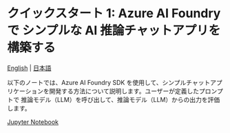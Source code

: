 # クイックスタート 1: Azure AI Foundry で シンプルな AI 推論チャットアプリを構築する

[English](./README.md) | [日本語](./README.ja.md)

以下のノートでは、Azure AI Foundry SDK を使用して、シンプルチャットアプリケーションを開発する方法について説明します。ユーザーが定義したプロンプトで 推論モデル（LLM）を呼び出して、推論モデル（LLM）からの出力を評価します。

[Jupyter Notebook](./chat.ja.ipynb)

